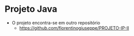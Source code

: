 # Projeto Java

* O projeto encontra-se em outro repositório
  * https://github.com/fiorentinogiuseppe/PROJETO-IP-II
